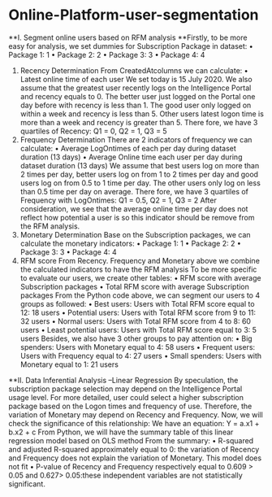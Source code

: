 # Online-Platform-user-segmentation
**I. Segment online users based on RFM analysis
**Firstly, to be more easy for analysis, we set dummies for Subscription Package in dataset:
• Package 1: 1
• Package 2: 2
• Package 3: 3
• Package 4: 4
1. Recency Determination
From CreatedAtcolumns we can calculate:
• Latest online time of each user
We set today is 15 July 2020.
We also assume that the greatest user recently logs on the Intelligence Portal and recency equals to 0. The better user just logged on the Portal one day before with recency is less than 1. The good user only logged on within a week and recency is less than 5. Other users latest logon time is more than a week and recency is greater than 5.
There fore, we have 3 quartiles of Recency: Q1 = 0, Q2 = 1, Q3 = 5
2. Frequency Determination
There are 2 indicators of frequency we can calculate:
• Average LogOntimes of each per day during dataset duration (13 days)
• Average Online time each user per day during dataset duration (13 days)
We assume that best users log on more than 2 times per day, better users log on from 1 to 2 times per day and good users log on from 0.5 to 1 time per day. The other users only log on less than 0.5 time per day on average. There fore, we have 3 quartiles of Frequency with LogOntimes: Q1 = 0.5, Q2 = 1, Q3 = 2
After consideration, we see that the average online time per day does not reflect how potential a user is so this indicator should be remove from the RFM analysis.
3. Monetary Determination
Base on the Subscription packages, we can calculate the monetary indicators:
• Package 1: 1
• Package 2: 2
• Package 3: 3
• Package 4: 4
4. RFM score
From Recency. Frequency and Monetary above we combine the calculated indicators to have the RFM analysis
To be more specific to evaluate our users, we create other tables:
• RFM score with average Subscription packages
• Total RFM score with average Subscription packages
From the Python code above, we can segment our users to 4 groups as followed:
• Best users: Users with Total RFM score equal to 12: 18 users
• Potential users: Users with Total RFM score from 9 to 11: 32 users
• Normal users: Users with Total RFM score from 4 to 8: 60 users
• Least potential users: Users with Total RFM score equal to 3: 5 users
Besides, we also have 3 other groups to pay attention on:
• Big spenders: Users with Monetary equal to 4: 58 users
• Frequent users: Users with Frequency equal to 4: 27 users
• Small spenders: Users with Monetary equal to 1: 21 users

**II. Data Inferential Analysis –Linear Regression
By speculation, the subscription package selection may depend on the Intelligence Portal usage level. For more detailed, user could select a higher subscription package based on the Logon times and frequency of use. Therefore, the variation of Monetary may depend on Recency and Frequency. Now, we will check the significance of this relationship:
We have an equation: Y = a.x1 + b.x2 + c
From Python, we will have the summary table of this linear regression model based on OLS method
From the summary:
• R-squared and adjusted R-squared approximately equal to 0: the variation of Recency and Frequency does not explain the variation of Monetary. This model does not fit
• P-value of Recency and Frequency respectively equal to 0.609 > 0.05 and 0.627> 0.05:these independent variables are not statistically significant.
